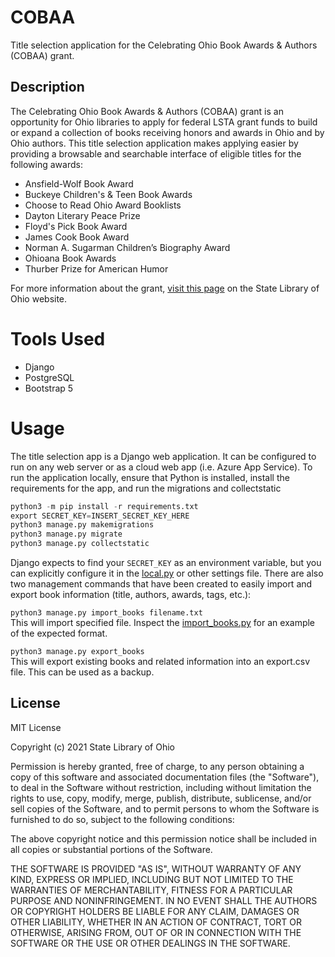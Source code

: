 # COBAA

Title selection application for the Celebrating Ohio Book Awards & Authors (COBAA) grant.

## Description

The Celebrating Ohio Book Awards & Authors (COBAA) grant is an opportunity for Ohio libraries to apply for federal LSTA grant funds to build or expand a collection of books receiving honors and awards in Ohio and by Ohio authors. This title selection application makes applying easier by providing a browsable and searchable interface of eligible titles for the following awards:


* Ansfield-Wolf Book Award
* Buckeye Children's & Teen Book Awards
* Choose to Read Ohio Award Booklists
* Dayton Literary Peace Prize
* Floyd's Pick Book Award
* James Cook Book Award
* Norman A. Sugarman Children’s Biography Award
* Ohioana Book Awards
* Thurber Prize for American Humor


For more information about the grant, [visit this page](https://library.ohio.gov/services-for-libraries/lsta-grants/cobaa-grant/) on the State Library of Ohio website.


# Tools Used

* Django
* PostgreSQL
* Bootstrap 5

# Usage

The title selection app is a Django web application. It can be configured to run on any web server or as a cloud web app (i.e. Azure App Service). To run the application locally, ensure that Python is installed, install the requirements for the app, and run the migrations and collectstatic

```python
python3 -m pip install -r requirements.txt
export SECRET_KEY=INSERT_SECRET_KEY_HERE
python3 manage.py makemigrations
python3 manage.py migrate
python3 manage.py collectstatic
```

Django expects to find your `SECRET_KEY` as an environment variable, but you can explicitly configure it in the [local.py](/cobaa/settings/local.py) or other settings file. There are also two management commands that have been created to easily import and export book information (title, authors, awards, tags, etc.):


```python3 manage.py import_books filename.txt```  
This will import specified file. Inspect the [import_books.py](/books/management/commands/import_books.py) for an example of the expected format.

```python3 manage.py export_books```  
This will export existing books and related information into an export.csv file. This can be used as a backup.

## License

MIT License

Copyright (c) 2021 State Library of Ohio

Permission is hereby granted, free of charge, to any person obtaining a copy
of this software and associated documentation files (the "Software"), to deal
in the Software without restriction, including without limitation the rights
to use, copy, modify, merge, publish, distribute, sublicense, and/or sell
copies of the Software, and to permit persons to whom the Software is
furnished to do so, subject to the following conditions:

The above copyright notice and this permission notice shall be included in all
copies or substantial portions of the Software.

THE SOFTWARE IS PROVIDED "AS IS", WITHOUT WARRANTY OF ANY KIND, EXPRESS OR
IMPLIED, INCLUDING BUT NOT LIMITED TO THE WARRANTIES OF MERCHANTABILITY,
FITNESS FOR A PARTICULAR PURPOSE AND NONINFRINGEMENT. IN NO EVENT SHALL THE
AUTHORS OR COPYRIGHT HOLDERS BE LIABLE FOR ANY CLAIM, DAMAGES OR OTHER
LIABILITY, WHETHER IN AN ACTION OF CONTRACT, TORT OR OTHERWISE, ARISING FROM,
OUT OF OR IN CONNECTION WITH THE SOFTWARE OR THE USE OR OTHER DEALINGS IN THE
SOFTWARE.
